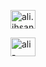 <a href="https://instagram.com/ali.ihsansen/" target="blank"><img align="center" src="https://raw.githubusercontent.com/rahuldkjain/github-profile-readme-generator/master/src/images/icons/Social/instagram.svg" alt="ali.ihsansen/" height="30" width="40" /></a>

<a href="https://linkedin.com/in/ali-ihsan-şen-b28093126" target="blank"><img align="center" src="https://raw.githubusercontent.com/rahuldkjain/github-profile-readme-generator/master/src/images/icons/Social/linked-in-alt.svg" alt="ali-ihsan-şen" height="30" width="40" /></a>


